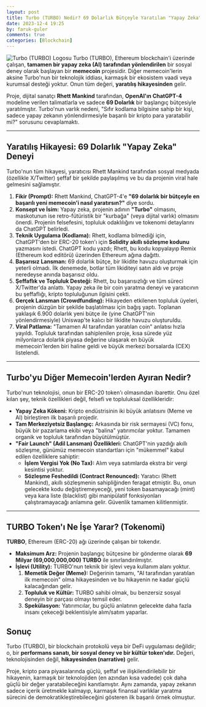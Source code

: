 ```yaml
---
layout: post
title: Turbo (TURBO) Nedir? 69 Dolarlık Bütçeyle Yaratılan "Yapay Zeka" Memecoin'i
date: 2023-12-4 19:25
by: faruk-guler
comments: true
categories: [Blockchain]
---
```


![Turbo (TURBO) Logosu](https://farukguler.com/assets/post_images/turbo-coin.png) Turbo (TURBO), Ethereum blockchain'i üzerinde çalışan, **tamamen bir yapay zeka (AI) tarafından yönlendirilen** bir sosyal deney olarak başlayan bir **memecoin** projesidir. Diğer memecoin'lerin aksine Turbo'nun bir teknolojik iddiası, karmaşık bir ekosistem vaadi veya kurumsal desteği yoktur. Onun tüm değeri, **yaratılış hikayesinden** gelir.

Proje, dijital sanatçı **Rhett Mankind** tarafından, **OpenAI'ın ChatGPT-4** modeline verilen talimatlarla ve sadece **69 Dolarlık** bir başlangıç bütçesiyle yaratılmıştır. Turbo'nun varlık nedeni, "Sıfır kodlama bilgisine sahip bir kişi, sadece yapay zekanın yönlendirmesiyle başarılı bir kripto para yaratabilir mi?" sorusunu cevaplamaktı.

---

## Yaratılış Hikayesi: 69 Dolarlık "Yapay Zeka" Deneyi

Turbo'nun tüm hikayesi, yaratıcısı Rhett Mankind tarafından sosyal medyada (özellikle X/Twitter) şeffaf bir şekilde paylaşılmış ve bu da projenin viral hale gelmesini sağlamıştır.

1.  **Fikir (Prompt):** Rhett Mankind, ChatGPT-4'e **"69 dolarlık bir bütçeyle en başarılı yeni memecoin'i nasıl yaratırsın?"** diye sordu.
2.  **Konsept ve İsim:** Yapay zeka, projenin adının **"Turbo"** olmasını, maskotunun ise retro-fütüristik bir "kurbağa" (veya dijital varlık) olmasını önerdi. Projenin felsefesini, topluluk odaklılığını ve tokenomi detaylarını da ChatGPT belirledi.
3.  **Teknik Uygulama (Kodlama):** Rhett, kodlama bilmediği için, ChatGPT'den bir ERC-20 token'ı için **Solidity akıllı sözleşme kodunu** yazmasını istedi. ChatGPT kodu yazdı; Rhett, bu kodu kopyalayıp Remix (Ethereum kod editörü) üzerinden Ethereum ağına dağıttı.
4.  **Başarısız Lansman:** 69 dolarlık bütçe, bir likidite havuzu oluşturmak için yeterli olmadı. İlk denemede, botlar tüm likiditeyi satın aldı ve proje neredeyse anında başarısız oldu.
5.  **Şeffaflık ve Topluluk Desteği:** Rhett, bu başarısızlığı ve tüm süreci X/Twitter'da anlattı. Yapay zeka ile bir coin yaratma deneyi ve yaratıcının bu şeffaflığı, kripto topluluğunun ilgisini çekti.
6.  **Gerçek Lansman (Crowdfunding):** Hikayeden etkilenen topluluk üyeleri, projenin düzgün bir şekilde başlatılması için bağış yaptı. Toplanan yaklaşık 6.900 dolarlık yeni bütçe ile (yine ChatGPT'nin yönlendirmesiyle) Uniswap'te kalıcı bir likidite havuzu oluşturuldu.
7.  **Viral Patlama:** "Tamamen AI tarafından yaratılan coin" anlatısı hızla yayıldı. Topluluk tarafından sahiplenilen proje, kısa sürede yüz milyonlarca dolarlık piyasa değerine ulaşarak en büyük memecoin'lerden biri haline geldi ve büyük merkezi borsalarda (CEX) listelendi.

---

## Turbo'yu Diğer Memecoin'lerden Ayıran Nedir?

Turbo'nun teknolojisi, onun bir ERC-20 token'ı olmasından ibarettir. Onu özel kılan şey, teknik özellikleri değil, felsefi ve topluluksal özellikleridir:

* **Yapay Zeka Kökeni:** Kripto endüstrisinin iki büyük anlatısını (Meme ve AI) birleştiren ilk başarılı projedir.
* **Tam Merkeziyetsiz Başlangıç:** Arkasında bir risk sermayesi (VC) fonu, büyük bir pazarlama ekibi veya "balina" yatırımcılar yoktur. Tamamen organik ve topluluk tarafından büyütülmüştür.
* **"Fair Launch" (Adil Lansman) Özellikleri:** ChatGPT'nin yazdığı akıllı sözleşme, günümüz memecoin standartları için "mükemmel" kabul edilen özelliklere sahiptir:
    * **İşlem Vergisi Yok (No Tax):** Alım veya satımlarda ekstra bir vergi kesintisi yoktur.
    * **Sözleşme Feshedildi (Contract Renounced):** Yaratıcı (Rhett Mankind), akıllı sözleşmenin sahipliğinden feragat etmiştir. Bu, onun gelecekte kodu değiştiremeyeceği, yeni token basamayacağı (mint) veya kara liste (blacklist) gibi manipülatif fonksiyonları çalıştıramayacağı anlamına gelir. Güvenlik tamamen kilitlenmiştir.

---

## TURBO Token'ı Ne İşe Yarar? (Tokenomi)

**TURBO**, Ethereum (ERC-20) ağı üzerinde çalışan bir tokendır.

* **Maksimum Arz:** Projenin başlangıç bütçesine bir gönderme olarak **69 Milyar (69,000,000,000) TURBO** ile sınırlandırılmıştır.
* **İşlevi (Utility):** TURBO'nun teknik bir işlevi veya kullanım alanı yoktur.
    1.  **Memetik Değer (Meme):** Değerinin tamamı, "AI tarafından yaratılan ilk memecoin" olma hikayesinden ve bu hikayenin ne kadar güçlü kalacağından gelir.
    2.  **Topluluk ve Kültür:** TURBO sahibi olmak, bu benzersiz sosyal deneyin bir parçası olmayı temsil eder.
    3.  **Spekülasyon:** Yatırımcılar, bu güçlü anlatının gelecekte daha fazla insanı çekeceği beklentisiyle alım/satım yaparlar.

## Sonuç

Turbo (TURBO), bir blockchain protokolü veya bir DeFi uygulaması değildir; o, bir **performans sanatı, bir sosyal deney ve bir kültür token'ıdır.** Değeri, teknolojisinden değil, **hikayesinden (narrative)** gelir.

Proje, kripto para piyasalarında güçlü, şeffaf ve ilişkilendirilebilir bir hikayenin, karmaşık bir teknolojiden (en azından kısa vadede) çok daha güçlü bir değer yaratabileceğini kanıtlamıştır. Aynı zamanda, yapay zekanın sadece içerik üretmekle kalmayıp, karmaşık finansal varlıklar yaratma sürecini de demokratikleştirebileceğini gösteren ilk başarılı örnek olmuştur.